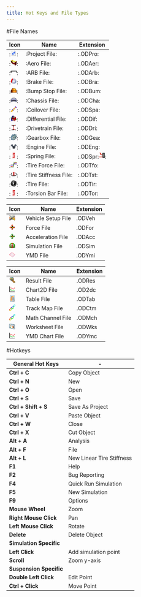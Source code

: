 ```yaml
---
title: Hot Keys and File Types
---
```

#File Names

__Icon__|__Name__|__Extension__
-|-|-
:![Proj File](../img/projfile.png):|:Project File:|:.ODPro:
:![Aerofile](../img/aerofile.png):|:Aero File:|:.ODAer:
:![ARB File](../img/arbfile.png):|:ARB File:|:.ODArb:
:![Brake File](../img/brkfile.png):|:Brake File:|:.ODBra:
:![Bump Stop](../img/bstpfile.png):|:Bump Stop File:|:.ODBum:
:![Chassis File](../img/chasfile.png):|:Chassis File:|:.ODCha:
:![Coil File](../img/coilfile.png):|:Coilover File:|:.ODSpa:
:![Diff File](../img/difffile.png):|:Differential File:|:.ODDif:
:![DT File](../img/dtfile.png):|:Drivetrain File:|:.ODDri:
:![Gearbox File](../img/gbxfile.png):|:Gearbox File:|:.ODGea:
:![Engine File](../img/engfile.png):|:Engine File:|:.ODEng:
:![Spring File](../img/sprfile.png):|:Spring File:|:.ODSpr:![Susp File](../img/susfile.png):|:Suspension File:|:.ODSus:
:![Tire F File](../img/tforfile.png):|:Tire Force File:|:.ODTfo:
:![TS File](../img/tstifffile.png):|:Tire Stiffness File:|:.ODTst:
:![Tire File](../img/tirefile.png):|:Tire File:|:.ODTir:
:![TBar File](../img/torsfile.png):|:Torsion Bar File:|:.ODTor:

__Icon__|__Name__|__Extension__
-|-|-
![Setup File](../img/setfile.png)|Vehicle Setup File|.ODVeh
![Force File](../img/forfile.png)|Force File|.ODFor
![Accel File](../img/accfile.png)|Acceleration File|.ODAcc
![Sim File](../img/simfile.png)|Simulation File|.ODSim
![YMD File](../img/ymdfile.png)|YMD File|.ODYmi

__Icon__|__Name__|__Extension__
-|-|-
![Result File](../img/resfile.png)|Result File|.ODRes
![2D Char File](../img/2dfile.png)|Chart2D File|.OD2dc
![Table File](../img/tabfile.png)|Table File|.ODTab
![Map File](../img/mapfile.png)|Track Map File|.ODCtm
![Math File](../img/mapfile.png)|Math Channel File|.ODMch
![Sheet File](../img/Sheetfile.png)|Worksheet File|.ODWks
![YMD Chart File](../img/ymdcharfile.png)|YMD Chart File|.ODYmc

#Hotkeys

__General Hot Keys__|-
-|-
__Ctrl + C__|Copy Object	
__Ctrl + N__|New	
__Ctrl + O__|Open	
__Ctrl + S__|Save	
__Ctrl + Shift + S__|Save As Project	
__Ctrl + V__|Paste Object	
__Ctrl + W__|Close	
__Ctrl + X__|Cut Object	
__Alt + A__|Analysis	
__Alt + F__|File		
__Alt + L__|New Linear Tire Stiffness		
__F1__|Help
__F2__|Bug Reporting
__F4__|Quick Run Simulation
__F5__|New Simulation
__F9__|Options
__Mouse Wheel__|Zoom
__Right Mouse Click__|Pan
__Left Mouse Click__|Rotate
__Delete__|Delete Object
__Simulation Specific__|
__Left Click__|Add simulation point
__Scroll__|Zoom y-axis
__Suspension Specific__|	
__Double Left Click__|Edit Point	 
__Ctrl + Click__|Move Point



